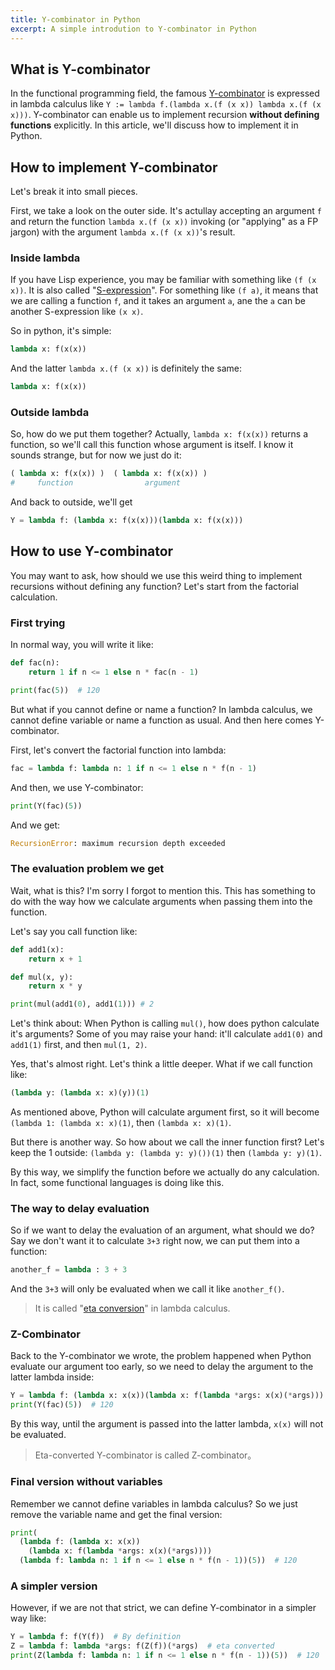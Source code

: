 ```yaml
---
title: Y-combinator in Python
excerpt: A simple introdution to Y-combinator in Python
---
```


## What is Y-combinator

In the functional programming field, the famous [Y-combinator](https://en.wikipedia.org/wiki/Fixed-point_combinator#Fixed_point_combinators_in_lambda_calculus) is expressed in lambda calculus like `Y := lambda f.(lambda x.(f (x x)) lambda x.(f (x x)))`. Y-combinator can enable us to implement recursion **without defining functions** explicitly. In this article, we'll discuss how to implement it in Python.

## How to implement Y-combinator

Let's break it into small pieces.

First, we take a look on the outer side. It's actullay accepting an argument `f` and return the function `lambda x.(f (x x))` invoking (or "applying" as a FP jargon) with the argument `lambda x.(f (x x))`'s result.

### Inside lambda

If you have Lisp experience, you may be familiar with something like `(f (x x))`. It is also called "[S-expression](https://www.wikiwand.com/en/S-expression)". For something like `(f a)`, it means that we are calling a function `f`, and it takes an argument `a`, ane the `a` can be another S-expression like `(x x)`.

So in python, it's simple:

```python
lambda x: f(x(x))
```

And the latter `lambda x.(f (x x))` is definitely the same:

```python
lambda x: f(x(x))
```

### Outside lambda

So, how do we put them together? Actually, `lambda x: f(x(x))` returns a function, so we'll call this function whose argument is itself. I know it sounds strange, but for now we just do it:

```python
( lambda x: f(x(x)) )  ( lambda x: f(x(x)) )
#     function                argument
```

And back to outside, we'll get

```python
Y = lambda f: (lambda x: f(x(x)))(lambda x: f(x(x)))
```

## How to use Y-combinator

You may want to ask, how should we use this weird thing to implement recursions without defining any function? Let's start from the factorial calculation.

### First trying

In normal way, you will write it like:

```python
def fac(n):
    return 1 if n <= 1 else n * fac(n - 1)

print(fac(5))  # 120
```

But what if you cannot define or name a function? In lambda calculus, we cannot define variable or name a function as usual. And then here comes Y-combinator.

First, let's convert the factorial function into lambda:

```python
fac = lambda f: lambda n: 1 if n <= 1 else n * f(n - 1)
```

And then, we use Y-combinator:

```python
print(Y(fac)(5))
```

And we get:

```python
RecursionError: maximum recursion depth exceeded
```

### The evaluation problem we get

Wait, what is this? I'm sorry I forgot to mention this. This has something to do with the way how we calculate arguments when passing them into the function.

Let's say you call function like:

```python
def add1(x):
    return x + 1

def mul(x, y):
    return x * y

print(mul(add1(0), add1(1))) # 2
```

Let's think about: When Python is calling `mul()`, how does python calculate it's arguments? Some of you may raise your hand: it'll calculate `add1(0)` and `add1(1)` first, and then `mul(1, 2)`.

Yes, that's almost right. Let's think a little deeper. What if we call function like:

```python
(lambda y: (lambda x: x)(y))(1)
```

As mentioned above, Python will calculate argument first, so it will become `(lambda 1: (lambda x: x)(1)`, then `(lambda x: x)(1)`.

But there is another way. So how about we call the inner function first? Let's keep the 1 outside: `(lambda y: (lambda y: y)())(1)` then `(lambda y: y)(1)`.

By this way, we simplify the function before we actually do any calculation. In fact, some functional languages is doing like this.

### The way to delay evaluation

So if we want to delay the evaluation of an argument, what should we do? Say we don't want it to calculate `3+3` right now, we can put them into a function:

```python
another_f = lambda : 3 + 3
```

And the `3+3` will only be evaluated when we call it like `another_f()`.

> It is called "[eta conversion](https://www.wikiwand.com/en/Lambda_calculus#/%CE%B7-conversion)" in lambda calculus.

### Z-Combinator

Back to the Y-combinator we wrote, the problem happened when Python evaluate our argument too early, so we need to delay the argument to the latter lambda inside:

```python
Y = lambda f: (lambda x: x(x))(lambda x: f(lambda *args: x(x)(*args)))
print(Y(fac)(5))  # 120
```

By this way, until the argument is passed into the latter lambda, `x(x)` will not be evaluated.

> Eta-converted Y-combinator is called Z-combinator。

### Final version without variables

Remember we cannot define variables in lambda calculus? So we just remove the variable name and get the final version:

```python
print(
  (lambda f: (lambda x: x(x))
    (lambda x: f(lambda *args: x(x)(*args))))
  (lambda f: lambda n: 1 if n <= 1 else n * f(n - 1))(5))  # 120
```

### A simpler version

However, if we are not that strict, we can define Y-combinator in a simpler way like:

```python
Y = lambda f: f(Y(f))  # By definition
Z = lambda f: lambda *args: f(Z(f))(*args)  # eta converted
print(Z(lambda f: lambda n: 1 if n <= 1 else n * f(n - 1))(5))  # 120
```
